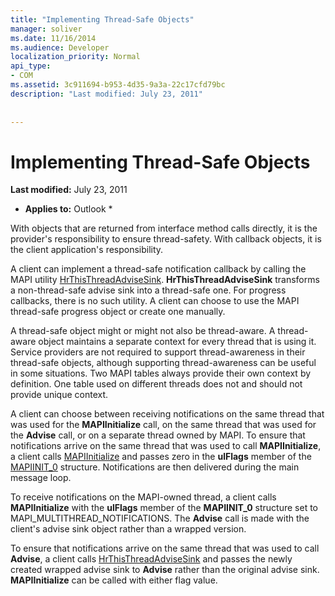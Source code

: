 ```yaml
---
title: "Implementing Thread-Safe Objects"
manager: soliver
ms.date: 11/16/2014
ms.audience: Developer
localization_priority: Normal
api_type:
- COM
ms.assetid: 3c911694-b953-4d35-9a3a-22c17cfd79bc
description: "Last modified: July 23, 2011"
 
 
---
```


# Implementing Thread-Safe Objects

 **Last modified:** July 23, 2011 
  
 * **Applies to:** Outlook * 
  
With objects that are returned from interface method calls directly, it is the provider's responsibility to ensure thread-safety. With callback objects, it is the client application's responsibility.
  
A client can implement a thread-safe notification callback by calling the MAPI utility [HrThisThreadAdviseSink](hrthisthreadadvisesink.md). **HrThisThreadAdviseSink** transforms a non-thread-safe advise sink into a thread-safe one. For progress callbacks, there is no such utility. A client can choose to use the MAPI thread-safe progress object or create one manually. 
  
A thread-safe object might or might not also be thread-aware. A thread-aware object maintains a separate context for every thread that is using it. Service providers are not required to support thread-awareness in their thread-safe objects, although supporting thread-awareness can be useful in some situations. Two MAPI tables always provide their own context by definition. One table used on different threads does not and should not provide unique context.
  
A client can choose between receiving notifications on the same thread that was used for the **MAPIInitialize** call, on the same thread that was used for the **Advise** call, or on a separate thread owned by MAPI. To ensure that notifications arrive on the same thread that was used to call **MAPIInitialize**, a client calls [MAPIInitialize](mapiinitialize.md) and passes zero in the **ulFlags** member of the [MAPIINIT_0](mapiinit_0.md) structure. Notifications are then delivered during the main message loop. 
  
To receive notifications on the MAPI-owned thread, a client calls **MAPIInitialize** with the **ulFlags** member of the **MAPIINIT_0** structure set to MAPI_MULTITHREAD_NOTIFICATIONS. The **Advise** call is made with the client's advise sink object rather than a wrapped version. 
  
To ensure that notifications arrive on the same thread that was used to call **Advise**, a client calls [HrThisThreadAdviseSink](hrthisthreadadvisesink.md) and passes the newly created wrapped advise sink to **Advise** rather than the original advise sink. **MAPIInitialize** can be called with either flag value. 
  

